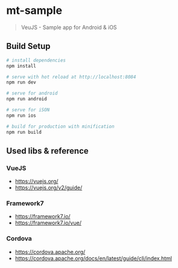 # mt-sample

> VeuJS - Sample app for Android & iOS

## Build Setup

``` bash
# install dependencies
npm install

# serve with hot reload at http://localhost:8084
npm run dev

# serve for android
npm run android

# serve for iSON
npm run ios

# build for production with minification
npm run build

```

## Used libs & reference

### VueJS
* https://vuejs.org/
* https://vuejs.org/v2/guide/

### Framework7
* https://framework7.io/
* https://framework7.io/vue/

### Cordova
* https://cordova.apache.org/
* https://cordova.apache.org/docs/en/latest/guide/cli/index.html
